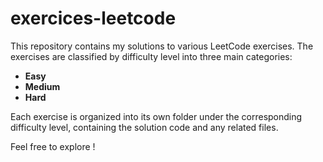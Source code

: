# exercices-leetcode
This repository contains my solutions to various LeetCode exercises. The exercises are classified by difficulty level into three main categories:

- **Easy**
- **Medium**
- **Hard**

Each exercise is organized into its own folder under the corresponding difficulty level, containing the solution code and any related files.

Feel free to explore !

